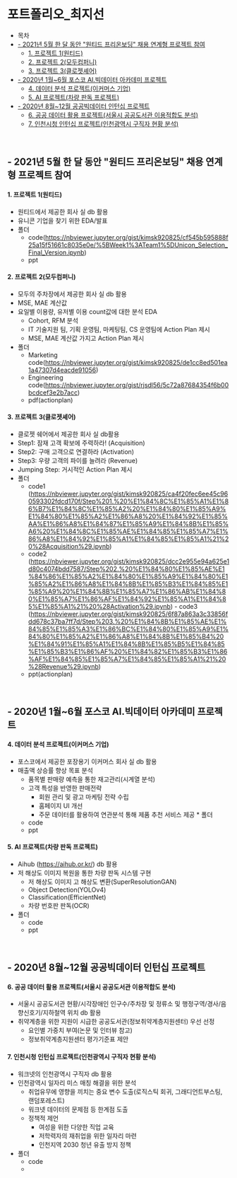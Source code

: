 # 포트폴리오_최지선
- 목차  
- [- 2021년 5월 한 달 동안 "원티드 프리온보딩" 채용 연계형 프로젝트 참여](#--2021년-5월-한-달-동안-원티드-프리온보딩-채용-연계형-프로젝트-참여)
    + [1. 프로젝트 1(원티드)](#1-프로젝트-1원티드)
    + [2. 프로젝트 2(모두컴퍼니)](#2-프로젝트-2모두컴퍼니)
    + [3. 프로젝트 3(클로젯셰어)](#3-프로젝트-3클로젯셰어)
- [- 2020년 1월~6월 포스코 AI.빅데이터 아카데미 프로젝트](#--2020년-1월6월-포스코-ai빅데이터-아카데미-프로젝트)
    + [4. 데이터 분석 프로젝트(이커머스 기업)](#4-데이터-분석-프로젝트이커머스-기업)
    + [5. AI 프로젝트(차량 판독 프로젝트)](#5-ai-프로젝트차량-판독-프로젝트)
- [- 2020년 8월~12월 공공빅데이터 인턴십 프로젝트](#--2020년-8월12월-공공빅데이터-인턴십-프로젝트)
    + [6. 공공 데이터 활용 프로젝트(서울시 공공도서관 이용적합도 분석)](#6-공공-데이터-활용-프로젝트서울시-공공도서관-이용적합도-분석)
    + [7. 인천시청 인턴십 프로젝트(인천광역시 구직자 현황 분석)](#7-인천시청-인턴십-프로젝트인천광역시-구직자-현황-분석)


</br>

## - 2021년 5월 한 달 동안 "원티드 프리온보딩" 채용 연계형 프로젝트 참여

#### 1. 프로젝트 1(원티드) 
   * 원티드에서 제공한 회사 실 db 활용
   * 유니콘 기업을 찾기 위한 EDA/발표
   * 폴더
     - code(https://nbviewer.jupyter.org/gist/kimsk920825/cf545b595888f25a15f51661c8035e0e/%5BWeek1%3ATeam1%5DUnicon_Selection_Final_Version.ipynb)
     - ppt
#### 2. 프로젝트 2(모두컴퍼니)
   * 모두의 주차장에서 제공한 회사 실 db 활용
   * MSE, MAE 계산값
   * 요일별 이용량, 유저별 이용 count값에 대한 분석 EDA
     * Cohort, RFM 분석
     * IT 기술지원 팀, 기획 운영팀, 마케팅팀, CS 운영팀에 Action Plan 제시
     * MSE, MAE 계산값 가지고 Action Plan 제시
   * 폴더
     - Marketing code(https://nbviewer.jupyter.org/gist/kimsk920825/de1cc8ed501ea1a47307d4eacde91056)
     - Engineering code(https://nbviewer.jupyter.org/gist/rjsdl56/5c72a87684354f6b00bcdcef3e2b7acc)
     - pdf(actionplan)
#### 3. 프로젝트 3(클로젯셰어)
   * 클로젯 쉐어에서 제공한 회사 실 db활용
   * Step1: 잠재 고객 확보에 주력하라! (Acquisition)
   * Step2: 구매 고객으로 연결하라 (Activation)
   * Step3: 우량 고객의 파이를 늘려라 (Revenue)
   * Jumping Step: 거시적인 Action Plan 제시
   * 폴더
     - code1
(https://nbviewer.jupyter.org/gist/kimsk920825/ca4f20fec6ee45c960593302fdcd170f/Step%201.%20%E1%84%8C%E1%85%A1%E1%86%B7%E1%84%8C%E1%85%A2%20%E1%84%80%E1%85%A9%E1%84%80%E1%85%A2%E1%86%A8%20%E1%84%92%E1%85%AA%E1%86%A8%E1%84%87%E1%85%A9%E1%84%8B%E1%85%A6%20%E1%84%8C%E1%85%AE%E1%84%85%E1%85%A7%E1%86%A8%E1%84%92%E1%85%A1%E1%84%85%E1%85%A1%21%20%28Acquisition%29.ipynb)
     - code2
(https://nbviewer.jupyter.org/gist/kimsk920825/dcc2e955e94a625e1d80c4074bdd7587/Step%202.%20%E1%84%80%E1%85%AE%E1%84%86%E1%85%A2%E1%84%80%E1%85%A9%E1%84%80%E1%85%A2%E1%86%A8%E1%84%8B%E1%85%B3%E1%84%85%E1%85%A9%20%E1%84%8B%E1%85%A7%E1%86%AB%E1%84%80%E1%85%A7%E1%86%AF%E1%84%92%E1%85%A1%E1%84%85%E1%85%A1%21%20%28Activation%29.ipynb)
    - code3
(https://nbviewer.jupyter.org/gist/kimsk920825/6f87a863a3c33856fdd678c37ba7ff7d/Step%203.%20%E1%84%8B%E1%85%AE%E1%84%85%E1%85%A3%E1%86%BC%E1%84%80%E1%85%A9%E1%84%80%E1%85%A2%E1%86%A8%E1%84%8B%E1%85%B4%20%E1%84%91%E1%85%A1%E1%84%8B%E1%85%B5%E1%84%85%E1%85%B3%E1%86%AF%20%E1%84%82%E1%85%B3%E1%86%AF%E1%84%85%E1%85%A7%E1%84%85%E1%85%A1%21%20%28Revenue%29.ipynb)
     - ppt(actionplan)
</br>

## - 2020년 1월~6월 포스코 AI.빅데이터 아카데미 프로젝트

#### 4. 데이터 분석 프로젝트(이커머스 기업)
   * 포스코에서 제공한 포장용기 이커머스 회사 실 db 활용
   * 매출액 상승률 향상 목표 분석
     * 품목별 판매량 예측을 통한 재고관리(시계열 분석)
     * 고객 특성을 반영한 판매전략
       - 회원 관리 및 광고 마케팅 전략 수립
       - 홈페이지 UI 개선
       - 주문 데이터를 활용하여 연관분석 통해 제품 추천 서비스 제공
    * 폴더
     - code
     - ppt   
#### 5. AI 프로젝트(차량 판독 프로젝트)
   * Aihub (https://aihub.or.kr/) db 활용
   * 저 해상도 이미지 복원을 통한 차량 판독 시스템 구현
     * 저 해상도 이미지 고 해상도 변환(SuperResolutionGAN)
     * Object Detection(YOLOv4)
     * Classification(EfficientNet)
     * 차량 번호판 판독(OCR)
   * 폴더
     - code
     - ppt 

</br>

## - 2020년 8월~12월 공공빅데이터 인턴십 프로젝트

#### 6. 공공 데이터 활용 프로젝트(서울시 공공도서관 이용적합도 분석)
   * 서울시 공공도서관 현황/시각장애인 인구수/주차장 및 정류소 및 행정구역/경사/음향신호기/지하철역 위치 db 활용
   * 취약계층을 위한 지원이 시급한 공공도서관(정보취약계층지원센터) 우선 선정
     * 요인별 가중치 부여(논문 및 인터뷰 참고)
     * 정보취약계층지원센터 평가기준표 제안

#### 7. 인천시청 인턴십 프로젝트(인천광역시 구직자 현황 분석)
   * 워크넷의 인천광역시 구직자 db 활용
   * 인천광역시 일자리 미스 매칭 해결을 위한 분석
     * 취업유무에 영향을 끼치는 중요 변수 도출(로직스틱 회귀, 그래디언트부스팅, 랜덤포레스트)
     * 워크넷 데이터의 문제점 등 한계점 도출
     * 정책적 제언
       - 여성을 위한 다양한 직업 교육
       - 저학력자의 재취업을 위한 일자리 마련
       - 인천지역 2030 청년 유출 방지 정책
   * 폴더
     - code
     - 
